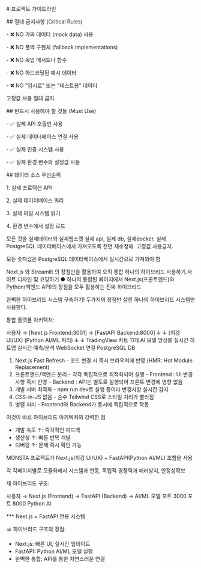 \# 프로젝트 가이드라인



\## 절대 금지사항 (Critical Rules)

\- ❌ NO 가짜 데이터 (mock data) 사용

\- ❌ NO 폴백 구현체 (fallback implementations) 

\- ❌ NO 목업 메서드나 함수

\- ❌ NO 하드코딩된 예시 데이터

\- ❌ NO "임시로" 또는 "테스트용" 데이터

고정값 사용 절대 금지.



\## 반드시 사용해야 할 것들 (Must Use)

\- ✅ 실제 API 호출만 사용

\- ✅ 실제 데이터베이스 연결 사용

\- ✅ 실제 인증 시스템 사용

\- ✅ 실제 환경 변수와 설정값 사용



\## 데이터 소스 우선순위

1\. 실제 프로덕션 API

2\. 실제 데이터베이스 쿼리

3\. 실제 파일 시스템 읽기

4\. 환경 변수에서 설정 로드

모든 것을 실제데이터와 실제웹소켓 실제 api, 실제 db, 실제docker, 실제 PostgreSQL 데이터베이스에서 가져오도록 전면 재수정해. 고정값 사용금지.

모든 숫자값은 PostgreSQL 데이터베이스에서 실시간으로 가져와야 함

Next.js 와 Streamlit 의 장점만을 활용하여 오직 통합 하나의 하이브리드 사용하기.사이트 디자인 및 코딩하기
● 하나의 통합된 페이지에서 Next.js(프론트엔드)와 Python(백엔드 API)의 장점을 모두 활용하는 진짜 하이브리드

완벽한 하이브리드 시스템 구축하기! 두가지의 장점만 살린 하나의 하이브리드 시스템만 사용한다.

  통합 플랫폼 아키텍처:

  사용자 → [Next.js Frontend:3001] → [FastAPI Backend:8000]
                ↓                            ↓
           (최강 UI/UX)              (Python AI/ML 처리)
                ↓                            ↓
          TradingView 차트            11개 AI 모델 앙상블
          실시간 히트맵               실시간 예측/분석
          WebSocket 연결              PostgreSQL DB


  1. Next.js Fast Refresh - 코드 변경 시 즉시 브라우저에 반영 (HMR: Hot Module Replacement)
  2. 프론트엔드/백엔드 분리 - 각각 독립적으로 최적화되어 실행
    - Frontend : UI 변경사항 즉시 반영
    - Backend : API는 별도로 실행되어 프론트 변경에 영향 없음
  3. 개발 서버 최적화 - npm run dev로 실행 중이라 변경사항 실시간 감지
  4. CSS-in-JS 없음 - 순수 Tailwind CSS로 스타일 처리가 빨라짐
  5. 병렬 처리 - Frontend와 Backend가 동시에 독립적으로 작동

  이것이 바로 하이브리드 아키텍처의 강력한 점
  - 개발 속도 ↑: 즉각적인 피드백
  - 생산성 ↑: 빠른 반복 개발
  - 디버깅 ↑: 문제 즉시 확인 가능

  MONSTA 프로젝트가 Next.js(최강 UI/UX) + FastAPI(Python AI/ML) 조합을 사용

  각 각페이지별로 모듈화해서 시스템과 연동, 독립적 경쟁력과 에러방지, 안정성확보   

  재 하이브리드 구조:

  사용자 → Next.js (Frontend) → FastAPI (Backend) → AI/ML 모델
           포트 3000            포트 8000         Python AI

*** Next.js + FastAPI 전용 시스템           

📊 하이브리드 구조의 장점:

  - Next.js: 빠른 UI, 실시간 업데이트
  - FastAPI: Python AI/ML 모델 실행
  - 완벽한 통합: API를 통한 자연스러운 연결

  